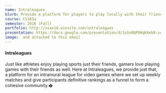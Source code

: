 ```yaml
---
name: Intraleagues
blurb: Provide a platform for players to play locally with their friends, regardless of their skill level forming a more cohesive gaming community, allowing all players to play.
course: CS165a
semester: 2016 (Fall)
portfolio: http://ssax18.wixsite.com/intraleagues
presentation: https://docs.google.com/presentation/d/1uSn0QP8HqK4eb8-seru5B0RPiwrpD01vg75n8EGG1dg/edit?usp=sharing
image:  and attached to this email
---
```

#### Intraleagues
Just like athletes enjoy playing sports just their friends, gamers love playing games with their friends as well. Here at Intraleagues, we provide just that, a platform for an intramural league for video games where we set up weekly matches and give participants definitive rankings as a funnel to form a cohesive community.�
